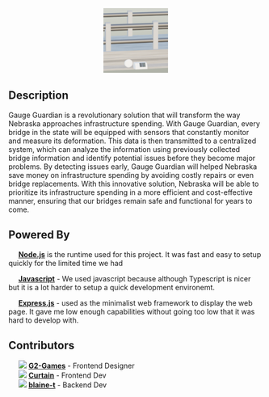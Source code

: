 <p align="center">
  <img src="/public/favicon.png" height="128">
</p>

## Description

Gauge Guardian is a revolutionary solution that will transform the way Nebraska approaches infrastructure spending. With Gauge Guardian, every bridge in the state will be equipped with sensors that constantly monitor and measure its deformation. This data is then transmitted to a centralized system, which can analyze the information using previously collected bridge information and identify potential issues before they become major problems. By detecting issues early, Gauge Guardian will helped Nebraska save money on infrastructure spending by avoiding costly repairs or even bridge replacements. With this innovative solution, Nebraska will be able to prioritize its infrastructure spending in a more efficient and cost-effective manner, ensuring that our bridges remain safe and functional for years to come.

## Powered By

 ‎ ‎ ‎ ‎ ‎ ‎[**Node.js**](https://github.com/nodejs/node) is the runtime used for this project. It was fast and easy to setup quickly for the limited time we had </br>

 ‎ ‎ ‎ ‎ ‎ ‎[**Javascript**](https://github.com/topics/javascript) - We used javascript because although Typescript is nicer but it is a lot harder to setup a quick development environemt. </br>

 ‎ ‎ ‎ ‎ ‎ ‎[**Express.js**](https://github.com/expressjs/express) - used as the minimalist web framework to display the web page. It gave me low enough capabilities without going too low that it was hard to develop with. </br>

## Contributors

 ‎ ‎ ‎ ‎ ‎ ‎<img src="https://avatars.githubusercontent.com/u/72430668" height="20"> [**G2-Games**](https://github.com/G2-Games) - Frontend Designer </br>
 ‎ ‎ ‎ ‎ ‎ ‎<img src="https://avatars.githubusercontent.com/u/54963771" height="20"> [**Curtain**](https://github.com/curtainman) - Frontend Dev </br>
 ‎ ‎ ‎ ‎ ‎ ‎<img src="https://avatars.githubusercontent.com/u/108963625" height="20"> [**blaine-t**](https://github.com/blaine-t) - Backend Dev
